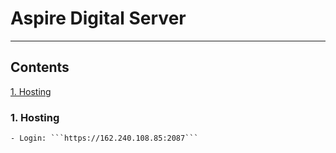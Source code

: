 # Aspire Digital Server
---
## Contents

[1. Hosting](#1-Hosting)

### 1. Hosting
    - Login: ```https://162.240.108.85:2087```
 